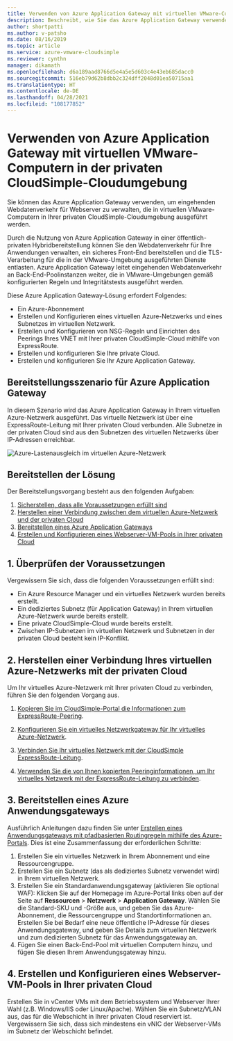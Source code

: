 ```yaml
---
title: Verwenden von Azure Application Gateway mit virtuellen VMware-Computern
description: Beschreibt, wie Sie das Azure Application Gateway verwenden, um eingehenden Webdatenverkehr für Webserver zu verwalten, die in virtuellen VMware-Computern in der privaten CloudSimple-Cloudumgebung ausgeführt werden.
author: shortpatti
ms.author: v-patsho
ms.date: 08/16/2019
ms.topic: article
ms.service: azure-vmware-cloudsimple
ms.reviewer: cynthn
manager: dikamath
ms.openlocfilehash: d6a189aad8766d5e4a5e5d603c4e43eb685dacc0
ms.sourcegitcommit: 516eb79d62b8dbb2c324dff2048d01ea50715aa1
ms.translationtype: HT
ms.contentlocale: de-DE
ms.lasthandoff: 04/28/2021
ms.locfileid: "108177852"
---
```

# <a name="use-azure-application-gateway-with-vmware-virtual-machines-in-the-cloudsimple-private-cloud-environment"></a>Verwenden von Azure Application Gateway mit virtuellen VMware-Computern in der privaten CloudSimple-Cloudumgebung

Sie können das Azure Application Gateway verwenden, um eingehenden Webdatenverkehr für Webserver zu verwalten, die in virtuellen VMware-Computern in Ihrer privaten CloudSimple-Cloudumgebung ausgeführt werden.

Durch die Nutzung von Azure Application Gateway in einer öffentlich-privaten Hybridbereitstellung können Sie den Webdatenverkehr für Ihre Anwendungen verwalten, ein sicheres Front-End bereitstellen und die TLS-Verarbeitung für die in der VMware-Umgebung ausgeführten Dienste entlasten. Azure Application Gateway leitet eingehenden Webdatenverkehr an Back-End-Poolinstanzen weiter, die in VMware-Umgebungen gemäß konfigurierten Regeln und Integritätstests ausgeführt werden.

Diese Azure Application Gateway-Lösung erfordert Folgendes:

* Ein Azure-Abonnement
* Erstellen und Konfigurieren eines virtuellen Azure-Netzwerks und eines Subnetzes im virtuellen Netzwerk.
* Erstellen und Konfigurieren von NSG-Regeln und Einrichten des Peerings Ihres VNET mit Ihrer privaten CloudSimple-Cloud mithilfe von ExpressRoute.
* Erstellen und konfigurieren Sie Ihre private Cloud.
* Erstellen und konfigurieren Sie Ihr Azure Application Gateway.

## <a name="azure-application-gateway-deployment-scenario"></a>Bereitstellungsszenario für Azure Application Gateway

In diesem Szenario wird das Azure Application Gateway in Ihrem virtuellen Azure-Netzwerk ausgeführt. Das virtuelle Netzwerk ist über eine ExpressRoute-Leitung mit Ihrer privaten Cloud verbunden. Alle Subnetze in der privaten Cloud sind aus den Subnetzen des virtuellen Netzwerks über IP-Adressen erreichbar.

![Azure-Lastenausgleich im virtuellen Azure-Netzwerk](media/load-balancer-use-case.png)

## <a name="how-to-deploy-the-solution"></a>Bereitstellen der Lösung

Der Bereitstellungsvorgang besteht aus den folgenden Aufgaben:

1. [Sicherstellen, dass alle Voraussetzungen erfüllt sind](#1-verify-prerequisites)
2. [Herstellen einer Verbindung zwischen dem virtuellen Azure-Netzwerk und der privaten Cloud](#2-connect-your-azure-virtual-network-to-your-private-cloud)
3. [Bereitstellen eines Azure Application Gateways](#3-deploy-an-azure-application-gateway)
4. [Erstellen und Konfigurieren eines Webserver-VM-Pools in Ihrer privaten Cloud](#4-create-and-configure-a-web-server-vm-pool-in-your-private-cloud)

## <a name="1-verify-prerequisites"></a>1. Überprüfen der Voraussetzungen

Vergewissern Sie sich, dass die folgenden Voraussetzungen erfüllt sind:

* Ein Azure Resource Manager und ein virtuelles Netzwerk wurden bereits erstellt.
* Ein dediziertes Subnetz (für Application Gateway) in Ihrem virtuellen Azure-Netzwerk wurde bereits erstellt.
* Eine private CloudSimple-Cloud wurde bereits erstellt.
* Zwischen IP-Subnetzen im virtuellen Netzwerk und Subnetzen in der privaten Cloud besteht kein IP-Konflikt.

## <a name="2-connect-your-azure-virtual-network-to-your-private-cloud"></a>2. Herstellen einer Verbindung Ihres virtuellen Azure-Netzwerks mit der privaten Cloud

Um Ihr virtuelles Azure-Netzwerk mit Ihrer privaten Cloud zu verbinden, führen Sie den folgenden Vorgang aus.

1. [Kopieren Sie im CloudSimple-Portal die Informationen zum ExpressRoute-Peering](virtual-network-connection.md).

2. [Konfigurieren Sie ein virtuelles Netzwerkgateway für Ihr virtuelles Azure-Netzwerk](../expressroute/expressroute-howto-add-gateway-portal-resource-manager.md).

3. [Verbinden Sie Ihr virtuelles Netzwerk mit der CloudSimple ExpressRoute-Leitung](../expressroute/expressroute-howto-linkvnet-portal-resource-manager.md#connect-a-vnet-to-a-circuit---different-subscription).

4. [Verwenden Sie die von Ihnen kopierten Peeringinformationen, um Ihr virtuelles Netzwerk mit der ExpressRoute-Leitung zu verbinden](virtual-network-connection.md).

## <a name="3-deploy-an-azure-application-gateway"></a>3. Bereitstellen eines Azure Anwendungsgateways

Ausführlich Anleitungen dazu finden Sie unter [Erstellen eines Anwendungsgateways mit pfadbasierten Routingregeln mithilfe des Azure-Portals](../application-gateway/create-url-route-portal.md). Dies ist eine Zusammenfassung der erforderlichen Schritte:

1. Erstellen Sie ein virtuelles Netzwerk in Ihrem Abonnement und eine Ressourcengruppe.
2. Erstellen Sie ein Subnetz (das als dediziertes Subnetz verwendet wird) in Ihrem virtuellen Netzwerk.
3. Erstellen Sie ein Standardanwendungsgateway (aktivieren Sie optional WAF): Klicken Sie auf der Homepage im Azure-Portal links oben auf der Seite auf **Ressourcen** > **Netzwerk** > **Application Gateway**. Wählen Sie die Standard-SKU und -Größe aus, und geben Sie das Azure-Abonnement, die Ressourcengruppe und Standortinformationen an. Erstellen Sie bei Bedarf eine neue öffentliche IP-Adresse für dieses Anwendungsgateway, und geben Sie Details zum virtuellen Netzwerk und zum dedizierten Subnetz für das Anwendungsgateway an.
4. Fügen Sie einen Back-End-Pool mit virtuellen Computern hinzu, und fügen Sie diesen Ihrem Anwendungsgateway hinzu.

## <a name="4-create-and-configure-a-web-server-vm-pool-in-your-private-cloud"></a>4. Erstellen und Konfigurieren eines Webserver-VM-Pools in Ihrer privaten Cloud

Erstellen Sie in vCenter VMs mit dem Betriebssystem und Webserver Ihrer Wahl (z.B. Windows/IIS oder Linux/Apache). Wählen Sie ein Subnetz/VLAN aus, das für die Webschicht in Ihrer privaten Cloud reserviert ist. Vergewissern Sie sich, dass sich mindestens ein vNIC der Webserver-VMs im Subnetz der Webschicht befindet.
